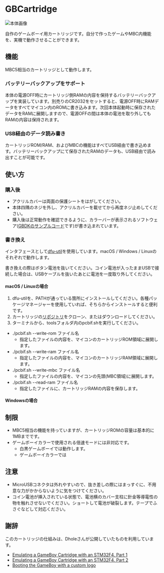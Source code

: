 # GBCartridge

![本体画像](https://github.com/niccolli/cartridge/blob/master/docs/images/cartridge.jpg?raw=true)

自作のゲームボーイ用カートリッジです。自分で作ったゲームやMBC内機能を、実機で動作させることができます。

## 機能

MBC5相当のカートリッジとして動作します。

### バッテリーバックアップをサポート

本体の電源OFF時にカートリッジ側RAMの内容を保持するバッテリーバックアップを実装しています。別売りのCR2032をセットすると、電源OFF時にRAMデータをすべてマイコン内のROMに書き込みます。次回本体起動時に保存されたデータをRAMに展開しますので、電源OFFの間は本体の電池を取り外してもRAMの内容は保持されます。

### USB経由のデータ読み書き

カートリッジROM/RAM、およびMBCの機能はすべてUSB経由で書き込めます。バッテリーバックアップにて保存されたRAMのデータも、USB経由で読み出すことが可能です。

## 使い方

### 購入後

- アクリルカバーは両面の保護シートをはがしてください。
- 本体四隅のネジを外し、アクリルカバーを載せてから再度ネジ止めしてください。
- 購入後は正常動作を確認できるように、カラーバーが表示されるソフトウェア([GBDKのサンプルコード](http://gbdk.sourceforge.net/examples.html)です)が書き込まれています。

### 書き換え

インタフェースとして[dfu-util](http://dfu-util.sourceforge.net)を使用しています。macOS / Windows / Linuxのそれぞれで動作します。

書き換えの際はボタン電池を抜いてください。コイン電池が入ったままUSBで接続した場合は、USBケーブルを抜いたあとに電池を一度取り外してください。

#### macOS / Linuxの場合

1. dfu-utilを、PATHが通っている箇所にインストールしてください。各種パッケージマネージャーを使用していれば、そちらからインストールすると便利です。
2. カートリッジの[リポジトリ](https://github.com/niccolli/cartridge)をクローン、またはダウンロードしてください。
3. ターミナルから、toolsフォルダ内のpcbif.shを実行してください。

- ./pcbif.sh --write-rom ファイル名
    - 指定したファイルの内容を、マイコンのカートリッジROM領域に展開します。
- ./pcbif.sh --write-ram ファイル名
    - 指定したファイルの内容を、マイコンのカートリッジRAM領域に展開します。
- ./pcbif.sh --write-mbc ファイル名
    - 指定したファイルの内容を、マイコンの先頭(MBC領域)に展開します。
- ./pcbif.sh --read-ram ファイル名
    - 指定したファイルに、カートリッジRAMの内容を保存します。

#### Windowsの場合

## 制限

- MBC5相当の機能を持っていますが、カートリッジROMの容量は基本的に1MBまでです。
- ゲームボーイカラーで使用される倍速モードには非対応です。
    - 白黒ゲームボーイでは動作します。
    - ゲームボーイカラーでは

## 注意

- MicroUSBコネクタは外れやすいので、抜き差しの際にはまっすぐに、不用意な力がかからないように気をつけてください。
- コイン電池が挿入されている状態で、電池横のカバー支柱に針金等導電性の物を触れさせないでください。ショートして電池が破裂します。テープでふさぐなどして対応ください。

## 謝辞

このカートリッジの仕組みは、Dholeさんが公開していたものを利用しています。

- [Emulating a GameBoy Cartridge with an STM32F4. Part 1](https://dhole.github.io/post/gameboy_cartridge_emu_1/)
- [Emulating a GameBoy Cartridge with an STM32F4. Part 2](https://dhole.github.io/post/gameboy_cartridge_emu_2/)
- [Booting the GameBoy with a custom logo](https://dhole.github.io/post/gameboy_custom_logo/)
